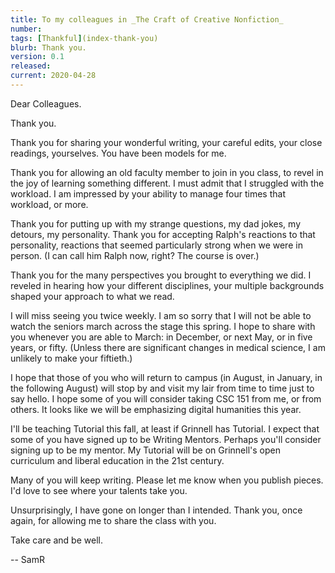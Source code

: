 ```yaml
---
title: To my colleagues in _The Craft of Creative Nonfiction_
number: 
tags: [Thankful](index-thank-you)
blurb: Thank you.
version: 0.1
released: 
current: 2020-04-28
---
```

Dear Colleagues.

Thank you.

Thank you for sharing your wonderful writing, your careful edits,
your close readings, yourselves.  You have been models for me.

Thank you for allowing an old faculty member to join in you class,
to revel in the joy of learning something different.  I must admit
that I struggled with the workload.  I am impressed by your ability 
to manage four times that workload, or more. 

Thank you for putting up with my strange questions, my dad jokes,
my detours, my personality.  Thank you for accepting Ralph's reactions
to that personality, reactions that seemed particularly strong when
we were in person.  (I can call him Ralph now, right?  The course
is over.)

Thank you for the many perspectives you brought to everything we did.
I reveled in hearing how your different disciplines, your multiple
backgrounds shaped your approach to what we read.

I will miss seeing you twice weekly.  I am so sorry that I will not
be able to watch the seniors march across the stage this spring.
I hope to share with you whenever you are able to March: in December,
or next May, or in five years, or fifty.  (Unless there are significant
changes in medical science, I am unlikely to make your fiftieth.)

I hope that those of you who will return to campus (in August, in
January, in the following August) will stop by and visit my lair
from time to time just to say hello.  I hope some of you will
consider taking CSC 151 from me, or from others.  It looks like we
will be emphasizing digital humanities this year.

I'll be teaching Tutorial this fall, at least if Grinnell has
Tutorial.  I expect that some of you have signed up to be Writing
Mentors.  Perhaps you'll consider signing up to be my mentor.  My
Tutorial will be on Grinnell's open curriculum and liberal education
in the 21st century.

Many of you will keep writing.  Please let me know when you publish
pieces.  I'd love to see where your talents take you.

Unsurprisingly, I have gone on longer than I intended.  Thank you, once
again, for allowing me to share the class with you.

Take care and be well.

-- SamR
